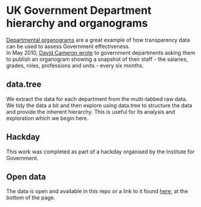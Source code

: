 # UK Government Department hierarchy and organograms

[Departmental organograms](https://www.instituteforgovernment.org.uk/blog/hacking-organograms-unlocking-government-data) are a great example of how transparency data can be used to assess Government effectiveness.  
In May 2010, [David Cameron wrote](https://www.gov.uk/government/news/letter-to-government-departments-on-opening-up-data) to government departments asking them to publish an organogram showing a snapshot of their staff - the salaries, grades, roles, professions and units - every six months.  

## data.tree

We extract the data for each department from the multi-tabbed raw data. We tidy the data a bit and then explore using data.tree to structure the data and provide the inherent hierarchy. This is useful for its analysis and exploration which we begin here.

## Hackday

This work was completed as part of a hackday organised by the Institute for Government.

## Open data

The data is open and available in this repo or a link to it found [here](https://www.instituteforgovernment.org.uk/blog/hacking-organograms-unlocking-government-data), at the bottom of the page.

